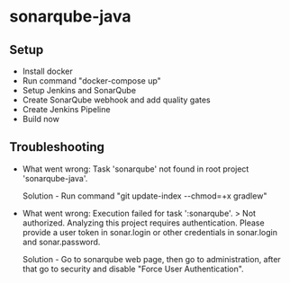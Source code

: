 # sonarqube-java

## Setup

* Install docker
* Run command "docker-compose up"
* Setup Jenkins and SonarQube
* Create SonarQube webhook and add quality gates
* Create Jenkins Pipeline
* Build now

## Troubleshooting

* What went wrong: Task 'sonarqube' not found in root project 'sonarqube-java'.

  Solution - Run command "git update-index --chmod=+x gradlew"
  
* What went wrong: Execution failed for task ':sonarqube'. > Not authorized. Analyzing this project requires authentication. Please provide a user token in sonar.login or other credentials in sonar.login and sonar.password.

  Solution - Go to sonarqube web page, then go to administration, after that go to security and disable "Force User Authentication".
